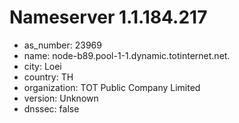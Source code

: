 # Nameserver 1.1.184.217

* as_number: 23969
* name: node-b89.pool-1-1.dynamic.totinternet.net.
* city: Loei
* country: TH
* organization: TOT Public Company Limited
* version: Unknown
* dnssec: false
